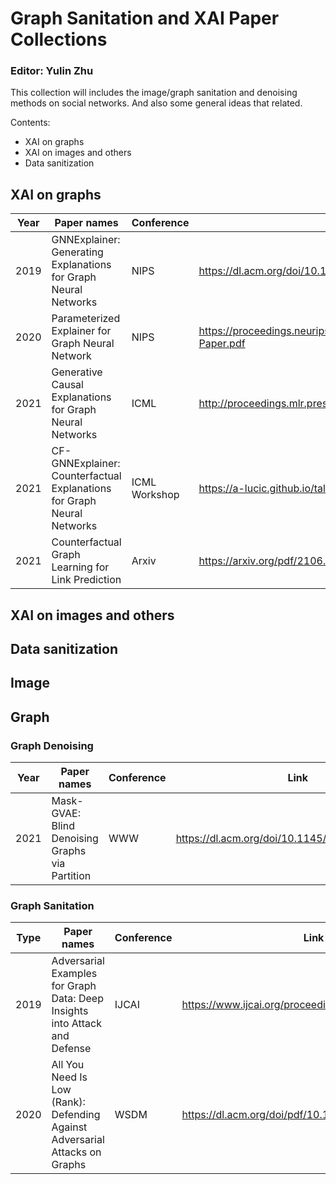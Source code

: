 # Graph Sanitation and XAI Paper Collections
### Editor: Yulin Zhu
This collection will includes the image/graph sanitation and denoising methods on social networks. And also some general ideas that related.  

Contents:
- XAI on graphs
- XAI on images and others
- Data sanitization 

## XAI on graphs

| Year | Paper names | Conference | Link | Issue |
| ------ | ------ | ------ | ------ | ------ | 
|2019|GNNExplainer: Generating Explanations for Graph Neural Networks|NIPS|https://dl.acm.org/doi/10.1145/3442381.3449899 |mutual information loss + edge mask|
|2020|Parameterized Explainer for Graph Neural Network|NIPS|https://proceedings.neurips.cc/paper/2020/file/e37b08dd3015330dcbb5d6663667b8b8-Paper.pdf|reparametrization trick + binary concrete distribution|
|2021|Generative Causal Explanations for Graph Neural Networks|ICML|http://proceedings.mlr.press/v139/lin21d/lin21d.pdf|Granger causality|
|2021|CF-GNNExplainer: Counterfactual Explanations for Graph Neural Networks|ICML Workshop|https://a-lucic.github.io/talks/ICML_HILL_cfgnn.pdf|Causal + edge mask|
|2021|Counterfactual Graph Learning for Link Prediction|Arxiv|https://arxiv.org/pdf/2106.02172.pdf|Causal + edge mask|

## XAI on images and others
## Data sanitization

## Image
## Graph
### Graph Denoising

| Year | Paper names | Conference | Link | Issue |
| ------ | ------ | ------ | ------ | ------ | 
| 2021 | Mask-GVAE: Blind Denoising Graphs via Partition | WWW | https://dl.acm.org/doi/10.1145/3442381.3449899 | mincut loss + masked gvae |

### Graph Sanitation

| Type | Paper names | Conference |Link | Issue |
| ------ | ------ | ------| ------| ------|
| 2019 |Adversarial Examples for Graph Data: Deep Insights into Attack and Defense | IJCAI | https://www.ijcai.org/proceedings/2019/0669.pdf | GCN-Jaccard |
| 2020 |All You Need Is Low (Rank): Defending Against Adversarial Attacks on Graphs | WSDM | https://dl.acm.org/doi/pdf/10.1145/3336191.3371789 | GCN-SVD |
